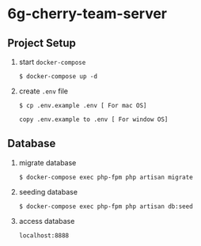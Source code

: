 # 6g-cherry-team-server

## Project Setup

1.  start `docker-compose`

    ```
    $ docker-compose up -d
    ```

2.  create `.env` file

    ```
    $ cp .env.example .env [ For mac OS]

    copy .env.example to .env [ For window OS]
    ```

<!-- 3.  install composer
    ```
    $ docker-compose exec php-fpm composer install
    ``` -->

## Database

1.  migrate database

    ```
    $ docker-compose exec php-fpm php artisan migrate
    ```

2.  seeding database

    ```
    $ docker-compose exec php-fpm php artisan db:seed
    ```

3.  access database

    ```
    localhost:8888
    ```

